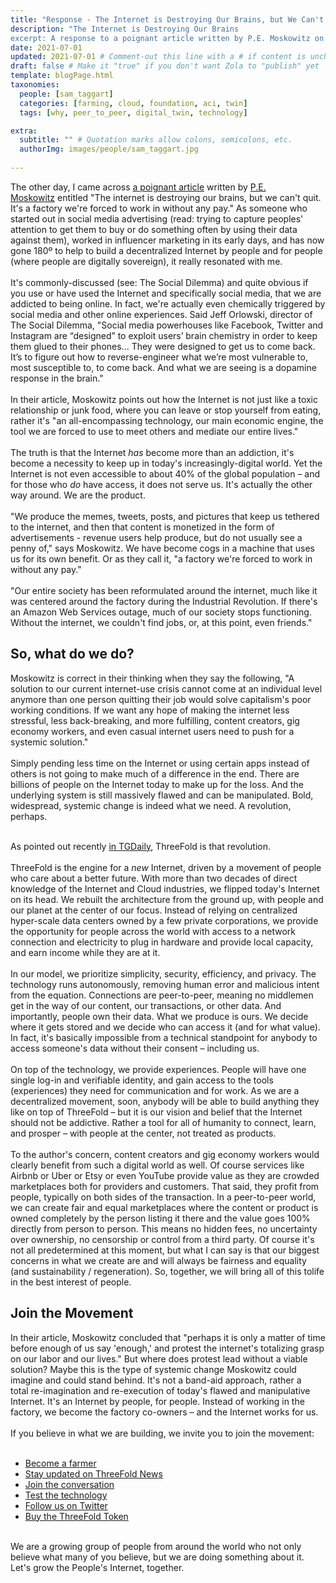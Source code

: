 ```yaml
---
title: "Response - The Internet is Destroying Our Brains, but We Can't Quit" # Quotation marks allow colons, semicolons, etc.
description: "The Internet is Destroying Our Brains
excerpt: A response to a poignant article written by P.E. Moskowitz on the dangers of today's Internet." # Quotation marks allow colons, semicolons, etc.
date: 2021-07-01
updated: 2021-07-01 # Comment-out this line with a # if content is unchanged
draft: false # Make it "true" if you don't want Zola to "publish" yet
template: blogPage.html
taxonomies:
  people: [sam_taggart]
  categories: [farming, cloud, foundation, aci, twin]
  tags: [why, peer_to_peer, digital_twin, technology]

extra:
  subtitle: "" # Quotation marks allow colons, semicolons, etc.
  authorImg: images/people/sam_taggart.jpg
  
---
```


The other day, I came across [a poignant article](https://africa.businessinsider.com/strategy/the-internet-is-destroying-our-brains-but-we-cant-quit-its-a-factory-were-forced-to/z4drxf5) written by [P.E. Moskowitz](https://twitter.com/_pem_pem) entitled "The internet is destroying our brains, but we can't quit. It's a factory we're forced to work in without any pay." As someone who started out in social media advertising (read: trying to capture peoples' attention to get them to buy or do something often by using their data against them), worked in influencer marketing in its early days, and has now gone 180º to help to build a decentralized Internet by people and for people (where people are digitally sovereign), it really resonated with me.
<br/>
<br/>
It's commonly-discussed (see: The Social Dilemma) and quite obvious if you use or have used the Internet and specifically social media, that we are addicted to being online. In fact, we're actually even chemically triggered by social media and other online experiences. Said Jeff Orlowski, director of The Social Dilemma, "Social media powerhouses like Facebook, Twitter and Instagram are “designed” to exploit users’ brain chemistry in order to keep them glued to their phones... They were designed to get us to come back. It’s to figure out how to reverse-engineer what we’re most vulnerable to, most susceptible to, to come back. And what we are seeing is a dopamine response in the brain."
<br/>
<br/>
In their article, Moskowitz points out how the Internet is not just like a toxic relationship or junk food, where you can leave or stop yourself from eating, rather it's "an all-encompassing technology, our main economic engine, the tool we are forced to use to meet others and mediate our entire lives."
<br/>
<br/>
The truth is that the Internet _has_ become more than an addiction, it's become a necessity to keep up in today's increasingly-digital world. Yet the Internet is not even accessible to about 40% of the global population – and for those who _do_ have access, it does not serve us. It's actually the other way around. We are the product.
<br/>
<br/>
"We produce the memes, tweets, posts, and pictures that keep us tethered to the internet, and then that content is monetized in the form of advertisements - revenue users help produce, but do not usually see a penny of," says Moskowitz. We have become cogs in a machine that uses us for its own benefit. Or as they call it, "a factory we're forced to work in without any pay."
<br/>
<br/>
"Our entire society has been reformulated around the internet, much like it was centered around the factory during the Industrial Revolution. If there's an Amazon Web Services outage, much of our society stops functioning. Without the internet, we couldn't find jobs, or, at this point, even friends."

## So, what do we do?

Moskowitz is correct in their thinking when they say the following, "A solution to our current internet-use crisis cannot come at an individual level anymore than one person quitting their job would solve capitalism's poor working conditions. If we want any hope of making the internet less stressful, less back-breaking, and more fulfilling, content creators, gig economy workers, and even casual internet users need to push for a systemic solution."
<br/>
<br/>
Simply pending less time on the Internet or using certain apps instead of others is not going to make much of a difference in the end. There are billions of people on the Internet today to make up for the loss. And the underlying system is still massively flawed and can be manipulated. Bold, widespread, systemic change is indeed what we need. A revolution, perhaps.
<br/>
<br/>

As pointed out recently [in TGDaily](https://tgdaily.com/web/6-dfinity-threefold-are-leading-an-internet-decentralization-revolution/), ThreeFold is that revolution.
<br/>
<br/>
ThreeFold is the engine for a _new_ Internet, driven by a movement of people who care about a better future. With more than two decades of direct knowledge of the Internet and Cloud industries, we flipped today's Internet on its head. We rebuilt the architecture from the ground up, with people and our planet at the center of our focus. Instead of relying on centralized hyper-scale data centers owned by a few private corporations, we provide the opportunity for people across the world with access to a network connection and electricity to plug in hardware and provide local capacity, and earn income while they are at it.
<br/>
<br/>
In our model, we prioritize simplicity, security, efficiency, and privacy. The technology runs autonomously, removing human error and malicious intent from the equation. Connections are peer-to-peer, meaning no middlemen get in the way of our content, our transactions, or other data. And importantly, people own their data. What we produce is ours. We decide where it gets stored and we decide who can access it (and for what value). In fact, it's basically impossible from a technical standpoint for anybody to access someone's data without their consent – including us.
<br/>
<br/>
On top of the technology, we provide experiences. People will have one single log-in and verifiable identity, and gain access to the tools (experiences) they need for communication and for work. As we are a decentralized movement, soon, anybody will be able to build anything they like on top of ThreeFold – but it is our vision and belief that the Internet should not be addictive. Rather a tool for all of humanity to connect, learn, and prosper – with people at the center, not treated as products.
<br/>
<br/>
To the author's concern, content creators and gig economy workers would clearly benefit from such a digital world as well. Of course services like Airbnb or Uber or Etsy or even YouTube provide value as they are crowded marketplaces both for providers and customers. That said, they profit from people, typically on both sides of the transaction. In a peer-to-peer world, we can create fair and equal marketplaces where the content or product is owned completely by the person listing it there and the value goes 100% directly from person to person. This means no hidden fees, no uncertainty over ownership, no censorship or control from a third party. Of course it's not all predetermined at this moment, but what I can say is that our biggest concerns in what we create are and will always be fairness and equality (and sustainability / regeneration). So, together, we will bring all of this tolife in the best interest of people.

## Join the Movement

In their article, Moskowitz concluded that "perhaps it is only a matter of time before enough of us say 'enough,' and protest the internet's totalizing grasp on our labor and our lives." But where does protest lead without a viable solution? Maybe this is the type of systemic change Moskowitz could imagine and could stand behind. It's not a band-aid approach, rather a total re-imagination and re-execution of today's flawed and manipulative Internet. It's an Internet by people, for people. Instead of working in the factory, we become the factory co-owners – and the Internet works for us.
<br/>
<br/>
If you believe in what we are building, we invite you to join the movement:
<br/>
<br/>

- [Become a farmer](https://threefold.io/farming)
- [Stay updated on ThreeFold News](https://t.me/threefoldnews)
- [Join the conversation](https://t.me/threefold)
- [Test the technology](https://t.me/threefoldtesting)
- [Follow us on Twitter](https://twitter.com/threefold_io)
- [Buy the ThreeFold Token](https://library.threefold.me/info/tfgrid/#/threefold__how_to_buy_and_sell)
  <br/>
  <br/>

We are a growing group of people from around the world who not only believe what many of you believe, but we are doing something about it. Let's grow the People's Internet, together.
